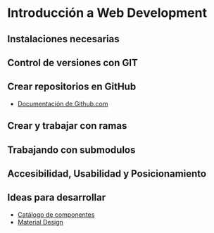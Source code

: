 # Introducción a Web Development

## Instalaciones necesarias

## Control de versiones con GIT

## Crear repositorios en GitHub

* [Documentación de Github.com](https://docs.github.com/es)

## Crear y trabajar con ramas

## Trabajando con submodulos

## Accesibilidad, Usabilidad y Posicionamiento

## Ideas para desarrollar

* [Catálogo de componentes](https://www.opencells.dev/)
* [Material Design](https://m3.material.io/)
